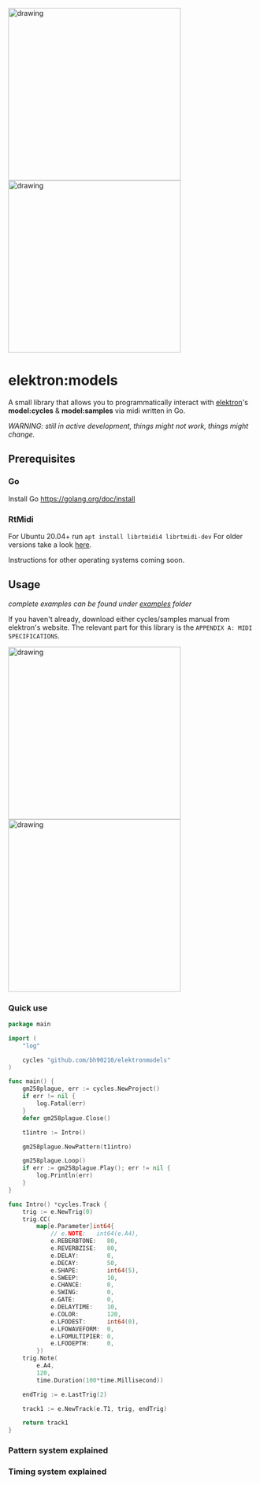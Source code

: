 <img src="https://i.imgur.com/omIKbjp.jpg" alt="drawing" width="350"/> <img src="https://i.imgur.com/pJbgSUh.png" alt="drawing" width="350"/>

# elektron:models

A small library that allows you to programmatically interact with [elektron](https://www.elektron.se/)'s **model:cycles** & **model:samples** via midi written in Go.

_WARNING: still in active development, things might not work, things might change._

## Prerequisites

### Go

Install Go https://golang.org/doc/install

### RtMidi

For Ubuntu 20.04+ run `apt install librtmidi4 librtmidi-dev`
For older versions take a look [here](https://launchpad.net/ubuntu/+source/rtmidi).

Instructions for other operating systems coming soon.

## Usage

_complete examples can be found under [examples](https://github.com/bh90210/elektronmodels/tree/master/examples/) folder_

If you haven't already, download either cycles/samples manual from elektron's website.
The relevant part for this library is the `APPENDIX A: MIDI SPECIFICATIONS`.

<img src="https://i.imgur.com/Yrs6YS3.png" alt="drawing" width="350"/> <img src="https://i.imgur.com/cmil9NG.png" alt="drawing" width="350"/>

### Quick use

```go
package main

import (
	"log"

	cycles "github.com/bh90210/elektronmodels"
)

func main() {
	gm258plague, err := cycles.NewProject()
	if err != nil {
		log.Fatal(err)
	}
	defer gm258plague.Close()

	t1intro := Intro()

	gm258plague.NewPattern(t1intro)

	gm258plague.Loop()
	if err := gm258plague.Play(); err != nil {
		log.Println(err)
	}
}

func Intro() *cycles.Track {
	trig := e.NewTrig(0)
	trig.CC(
		map[e.Parameter]int64{
			// e.NOTE:   int64(e.A4),
			e.REBERBTONE:   80,
			e.REVERBZISE:   80,
			e.DELAY:        0,
			e.DECAY:        50,
			e.SHAPE:        int64(5),
			e.SWEEP:        10,
			e.CHANCE:       0,
			e.SWING:        0,
			e.GATE:         0,
			e.DELAYTIME:    10,
			e.COLOR:        120,
			e.LFODEST:      int64(0),
			e.LFOWAVEFORM:  0,
			e.LFOMULTIPIER: 0,
			e.LFODEPTH:     0,
		})
	trig.Note(
		e.A4,
		120,
		time.Duration(100*time.Millisecond))

	endTrig := e.LastTrig(2)

	track1 := e.NewTrack(e.T1, trig, endTrig)

	return track1
}

```

### Pattern system explained

### Timing system explained
